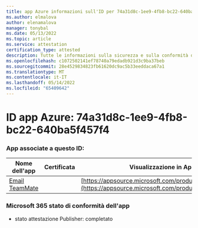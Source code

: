 ```yaml
---
title: app Azure informazioni sull'ID per 74a31d8c-1ee9-4fb8-bc22-640ba5f457f4
ms.author: elmalova
author: elenamalova
manager: tonybal
ms.date: 05/13/2022
ms.topic: article
ms.service: attestation
certification_type: attested
description: Tutte le informazioni sulla sicurezza e sulla conformità disponibili per 74a31d8c-1ee9-4fb8-bc22-640ba5f457f4.
ms.openlocfilehash: c1072502141ef78740a79edadb921d3c9ba37beb
ms.sourcegitcommit: 28e4529834823fb61620dc9ac5b33eeddaca67a1
ms.translationtype: MT
ms.contentlocale: it-IT
ms.lasthandoff: 05/14/2022
ms.locfileid: "65409642"
---
```

# <a name="azure-app-id-74a31d8c-1ee9-4fb8-bc22-640ba5f457f4"></a>ID app Azure: 74a31d8c-1ee9-4fb8-bc22-640ba5f457f4


### <a name="apps-associated-with-this-id"></a>App associate a questo ID:
| **Nome dell'app** | **Certificata** | **Visualizzazione in AppSource** |
|--------------|---------------|-----------------------|
| [Email TeamMate](../forward/WA200002338.md) |  | [https://appsource.microsoft.com/product/office/WA200002338](https://appsource.microsoft.com/product/office/WA200002338) |

### <a name="microsoft-365-app-compliance-status"></a>Microsoft 365 stato di conformità dell'app
- stato attestazione Publisher: completato
